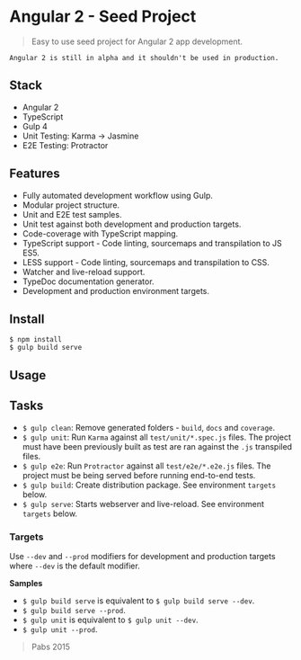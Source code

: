# Angular 2 - Seed Project
> Easy to use seed project for Angular 2 app development.  

```
Angular 2 is still in alpha and it shouldn't be used in production.
```

## Stack
- Angular 2
- TypeScript
- Gulp 4
- Unit Testing: Karma -> Jasmine
- E2E Testing: Protractor

## Features
- Fully automated development workflow using Gulp.
- Modular project structure.
- Unit and E2E test samples.
- Unit test against both development and production targets.
- Code-coverage with TypeScript mapping.
- TypeScript support - Code linting, sourcemaps and transpilation to JS ES5.
- LESS support - Code linting, sourcemaps and transpilation to CSS.
- Watcher and live-reload support.
- TypeDoc documentation generator.
- Development and production environment targets.

## Install
```
$ npm install
$ gulp build serve
```

## Usage
## Tasks
- `$ gulp clean`: Remove generated folders - `build`, `docs` and `coverage`.
- `$ gulp unit`: Run `Karma` against all `test/unit/*.spec.js` files. The project must have been previously built as test are ran against the `.js` transpiled files.
- `$ gulp e2e`: Run `Protractor` against all `test/e2e/*.e2e.js` files. The project must be being served before running end-to-end tests.
- `$ gulp build`: Create distribution package. See environment `targets` below.
- `$ gulp serve`: Starts webserver and live-reload. See environment `targets` below.

### Targets
Use `--dev` and `--prod` modifiers for development and production targets where `--dev` is the default modifier.

**Samples**
- `$ gulp build serve` is equivalent to `$ gulp build serve --dev`.
- `$ gulp build serve --prod`.
- `$ gulp unit` is equivalent to `$ gulp unit --dev`.
- `$ gulp unit --prod`.

> Pabs 2015
